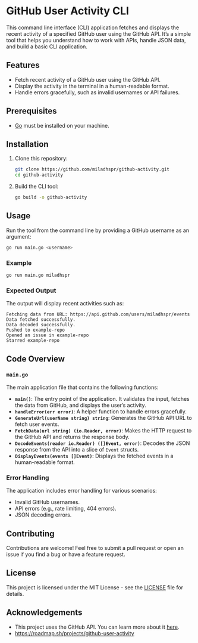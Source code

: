# GitHub User Activity CLI

This command line interface (CLI) application fetches and displays the recent activity of a specified GitHub user using the GitHub API. It’s a simple tool that helps you understand how to work with APIs, handle JSON data, and build a basic CLI application.

## Features

- Fetch recent activity of a GitHub user using the GitHub API.
- Display the activity in the terminal in a human-readable format.
- Handle errors gracefully, such as invalid usernames or API failures.

## Prerequisites

- [Go](https://golang.org/doc/install) must be installed on your machine.

## Installation

1. Clone this repository:

   ```sh
   git clone https://github.com/miladhspr/github-activity.git
   cd github-activity
   ```

2. Build the CLI tool:

   ```sh
   go build -o github-activity
   ```

## Usage

Run the tool from the command line by providing a GitHub username as an argument:

```sh
go run main.go <username>
```

### Example

```sh
go run main.go miladhspr
```

### Expected Output

The output will display recent activities such as:

```
Fetching data from URL: https://api.github.com/users/miladhspr/events
Data fetched successfully.
Data decoded successfully.
Pushed to example-repo
Opened an issue in example-repo
Starred example-repo
```

## Code Overview

### `main.go`

The main application file that contains the following functions:

- **`main()`**: The entry point of the application. It validates the input, fetches the data from GitHub, and displays the user’s activity.
- **`handleError(err error)`**: A helper function to handle errors gracefully.
- **`GenerateUrl(userName string) string`**: Generates the GitHub API URL to fetch user events.
- **`FetchData(url string) (io.Reader, error)`**: Makes the HTTP request to the GitHub API and returns the response body.
- **`DecodeEvents(reader io.Reader) ([]Event, error)`**: Decodes the JSON response from the API into a slice of `Event` structs.
- **`DisplayEvents(events []Event)`**: Displays the fetched events in a human-readable format.

### Error Handling

The application includes error handling for various scenarios:
- Invalid GitHub usernames.
- API errors (e.g., rate limiting, 404 errors).
- JSON decoding errors.

## Contributing

Contributions are welcome! Feel free to submit a pull request or open an issue if you find a bug or have a feature request.

## License

This project is licensed under the MIT License - see the [LICENSE](LICENSE) file for details.

## Acknowledgements

- This project uses the GitHub API. You can learn more about it [here](https://docs.github.com/en/rest).
- https://roadmap.sh/projects/github-user-activity